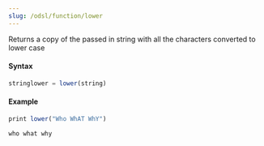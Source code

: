 ```yaml
---
slug: /odsl/function/lower
---
```

Returns a copy of the passed in string with all the characters converted to lower case

#### Syntax
```js
stringlower = lower(string)
```
#### Example
```js
print lower("Who WhAT WhY")
```
```
who what why
```
